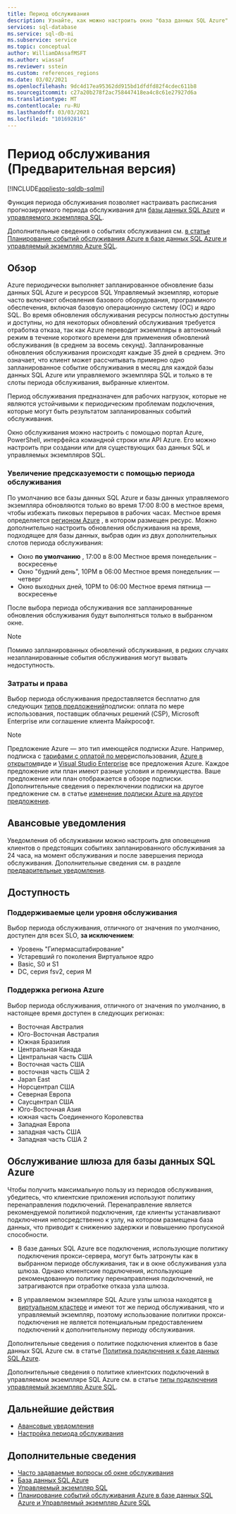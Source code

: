 ```yaml
---
title: Период обслуживания
description: Узнайте, как можно настроить окно "база данных SQL Azure" и Управляемый экземпляр "обслуживание".
services: sql-database
ms.service: sql-db-mi
ms.subservice: service
ms.topic: conceptual
author: WilliamDAssafMSFT
ms.author: wiassaf
ms.reviewer: sstein
ms.custom: references_regions
ms.date: 03/02/2021
ms.openlocfilehash: 9dc4d17ea95362dd915bd1dfdfd82f4cdec611b8
ms.sourcegitcommit: c27a20b278f2ac758447418ea4c8c61e27927d6a
ms.translationtype: MT
ms.contentlocale: ru-RU
ms.lasthandoff: 03/03/2021
ms.locfileid: "101692816"
---
```

# <a name="maintenance-window-preview"></a>Период обслуживания (Предварительная версия)
[!INCLUDE[appliesto-sqldb-sqlmi](../includes/appliesto-sqldb-sqlmi.md)]

Функция периода обслуживания позволяет настраивать расписания прогнозируемого периода обслуживания для [базы данных SQL Azure](sql-database-paas-overview.md) и [управляемого экземпляра SQL](../managed-instance/sql-managed-instance-paas-overview.md). 

Дополнительные сведения о событиях обслуживания см. [в статье Планирование событий обслуживания Azure в базе данных SQL Azure и управляемый экземпляр Azure SQL](planned-maintenance.md).

## <a name="overview"></a>Обзор

Azure периодически выполняет запланированное обновление базы данных SQL Azure и ресурсов SQL Управляемый экземпляр, которые часто включают обновления базового оборудования, программного обеспечения, включая базовую операционную систему (ОС) и ядро SQL. Во время обновления обслуживания ресурсы полностью доступны и доступны, но для некоторых обновлений обслуживания требуется отработка отказа, так как Azure переводит экземпляры в автономный режим в течение короткого времени для применения обновлений обслуживания (в среднем за восемь секунд).  Запланированные обновления обслуживания происходят каждые 35 дней в среднем. Это означает, что клиент может рассчитывать примерно одно запланированное событие обслуживания в месяц для каждой базы данных SQL Azure или управляемого экземпляра SQL и только в те слоты периода обслуживания, выбранные клиентом.   

Период обслуживания предназначен для рабочих нагрузок, которые не являются устойчивыми к периодическим проблемам подключения, которые могут быть результатом запланированных событий обслуживания.

Окно обслуживания можно настроить с помощью портал Azure, PowerShell, интерфейса командной строки или API Azure. Его можно настроить при создании или для существующих баз данных SQL и управляемых экземпляров SQL.

### <a name="gain-more-predictability-with-maintenance-window"></a>Увеличение предсказуемости с помощью периода обслуживания

По умолчанию все базы данных SQL Azure и базы данных управляемого экземпляра обновляются только во время 17:00 8:00 в местное время, чтобы избежать пиковых перерывов в рабочих часах. Местное время определяется [регионом Azure](https://azure.microsoft.com/global-infrastructure/geographies/) , в котором размещен ресурс. Можно дополнительно настроить обновления обслуживания на время, подходящее для базы данных, выбрав один из двух дополнительных слотов периода обслуживания:

* Окно **по умолчанию** , 17:00 в 8:00 Местное время понедельник – воскресенье 
* Окно "будний день", 10PM в 06:00 Местное время понедельник — четверг
* Окно выходных дней, 10PM to 06:00 Местное время пятница — воскресенье

После выбора периода обслуживания все запланированные обновления обслуживания будут выполняться только в выбранном окне.   

> [!Note]
> Помимо запланированных обновлений обслуживания, в редких случаях незапланированные события обслуживания могут вызвать недоступность. 

### <a name="cost-and-eligibility"></a>Затраты и права

Выбор периода обслуживания предоставляется бесплатно для следующих [типов предложений](https://azure.microsoft.com/support/legal/offer-details/)подписки: оплата по мере использования, поставщик облачных решений (CSP), Microsoft Enterprise или соглашение клиента Майкрософт.

> [!Note]
> Предложение Azure — это тип имеющейся подписки Azure. Например, подписка с [тарифами с оплатой по мере](https://azure.microsoft.com/offers/ms-azr-0003p/)использования, [Azure в открытом](https://azure.microsoft.com/en-us/offers/ms-azr-0111p/)виде и [Visual Studio Enterprise](https://azure.microsoft.com/en-us/offers/ms-azr-0063p/) все предложения Azure. Каждое предложение или план имеют разные условия и преимущества. Ваше предложение или план отображается в обзоре подписки. Дополнительные сведения о переключении подписки на другое предложение см. в статье [изменение подписки Azure на другое предложение](/azure/cost-management-billing/manage/switch-azure-offer).

## <a name="advance-notifications"></a>Авансовые уведомления

Уведомления об обслуживании можно настроить для оповещения клиентов о предстоящих событиях запланированного обслуживания за 24 часа, на момент обслуживания и после завершения периода обслуживания. Дополнительные сведения см. в разделе [предварительные уведомления](advance-notifications.md).

## <a name="availability"></a>Доступность

### <a name="supported-service-level-objectives"></a>Поддерживаемые цели уровня обслуживания

Выбор периода обслуживания, отличного от значения по умолчанию, доступен для всех SLO, **за исключением**:
* Уровень "Гипермасштабирование" 
* Устаревший го поколения Виртуальное ядро
* Basic, S0 и S1 
* DC, серия fsv2, серия M

### <a name="azure-region-support"></a>Поддержка региона Azure

Выбор периода обслуживания, отличного от значения по умолчанию, в настоящее время доступен в следующих регионах:

- Восточная Австралия
- Юго-Восточная Австралия
- Южная Бразилия
- Центральная Канада
- Центральная часть США
- Восточная часть США
- восточная часть США 2
- Japan East
- Норсцентрал США
- Северная Европа
- Саусцентрал США
- Юго-Восточная Азия
- южная часть Соединенного Королевства
- Западная Европа
- западная часть США
- Западная часть США 2

## <a name="gateway-maintenance-for-azure-sql-database"></a>Обслуживание шлюза для базы данных SQL Azure

Чтобы получить максимальную пользу из периодов обслуживания, убедитесь, что клиентские приложения используют политику перенаправления подключений. Перенаправление является рекомендуемой политикой подключения, где клиенты устанавливают подключения непосредственно к узлу, на котором размещена база данных, что приводит к снижению задержки и повышению пропускной способности.  

* В базе данных SQL Azure все подключения, использующие политику подключения прокси-сервера, могут быть затронуты как в выбранном периоде обслуживания, так и в окне обслуживания узла шлюза. Однако клиентские подключения, использующие рекомендованную политику перенаправления подключений, не затрагиваются при отработке отказа узла шлюза. 

* В управляемом экземпляре SQL Azure узлы шлюза находятся [в виртуальном кластере](../../azure-sql/managed-instance/connectivity-architecture-overview.md#virtual-cluster-connectivity-architecture) и имеют тот же период обслуживания, что и управляемый экземпляр, поэтому использование политики прокси-подключения не является потенциальным предоставлением подключений к дополнительному периоду обслуживания.

Дополнительные сведения о политике подключения клиентов в базе данных SQL Azure см. в статье [Политика подключения к базе данных SQL Azure](../database/connectivity-architecture.md#connection-policy). 

Дополнительные сведения о политике клиентских подключений в управляемом экземпляре SQL Azure см. в статье [типы подключения управляемый экземпляр Azure SQL](../../azure-sql/managed-instance/connection-types-overview.md).


## <a name="next-steps"></a>Дальнейшие действия

* [Авансовые уведомления](advance-notifications.md)
* [Настройка периода обслуживания](maintenance-window-configure.md)

## <a name="learn-more"></a>Дополнительные сведения

* [Часто задаваемые вопросы об окне обслуживания](maintenance-window-faq.yml)
* [База данных SQL Azure](sql-database-paas-overview.md) 
* [Управляемый экземпляр SQL](../managed-instance/sql-managed-instance-paas-overview.md)
* [Планирование событий обслуживания Azure в базе данных SQL Azure и Управляемый экземпляр Azure SQL](planned-maintenance.md)




